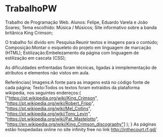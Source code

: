 # TrabalhoPW
Trabalho de Programação Web.
Alunos: Felipe, Eduardo Varela e João Soares;
Tema escolhido: Música / Músicos; 
Site informativo sobre a banda britânica King Crimson;

O trabalho foi divido em:
Pesquisa:Reunir textos e imagens para o contúdo;
Composição:Montar o esqueleto do projeto em linguagem de marcação (HTML);
Estilização:Embelezamento da página com linguagem de estilização em cascata (CSS);

As dificuldades enfrentadas foram técnicas, ligadas à immplementação de atributos e elementos não vistos em aula.

Referências{
  Imagens:A fonte para as imagens está no código fonte de cada página;
  Texto:Todos os textos foram extraídos da plataforma wikipedia, nos seguintes endereços:(
  ["https://pt.wikipedia.org/wiki/King_Crimson", "https://pt.wikipedia.org/wiki/Robert_Fripp", "https://pt.wikipedia.org/wiki/Mel_Collins", "https://pt.wikipedia.org/wiki/Tony_Levin", 
  "https://pt.wikipedia.org/wiki/Pat_Mastelotto", "https://en.wikipedia.org/wiki/King_Crimson_discography"]
  );
}
As páginas estão hospedadas online no site infinity free no link http://inthecourt.rf.gd/
